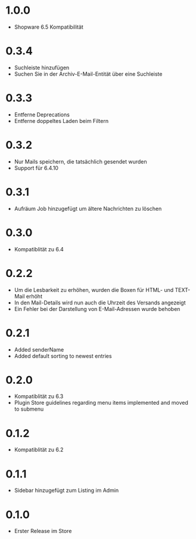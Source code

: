 # 1.0.0
* Shopware 6.5 Kompatibilität

# 0.3.4
* Suchleiste hinzufügen
* Suchen Sie in der Archiv-E-Mail-Entität über eine Suchleiste

# 0.3.3
* Entferne Deprecations
* Entferne doppeltes Laden beim Filtern

# 0.3.2
* Nur Mails speichern, die tatsächlich gesendet wurden
* Support für 6.4.10

# 0.3.1
* Aufräum Job hinzugefügt um ältere Nachrichten zu löschen

# 0.3.0
* Kompatiblität zu 6.4

# 0.2.2
* Um die Lesbarkeit zu erhöhen, wurden die Boxen für HTML- und TEXT-Mail erhöht
* In den Mail-Details wird nun auch die Uhrzeit des Versands angezeigt
* Ein Fehler bei der Darstellung von E-Mail-Adressen wurde behoben

# 0.2.1

* Added senderName
* Added default sorting to newest entries

# 0.2.0

* Kompatiblität zu 6.3
* Plugin Store guidelines regarding menu items implemented and moved to submenu

# 0.1.2

* Kompatiblität zu 6.2

# 0.1.1

* Sidebar hinzugefügt zum Listing im Admin


# 0.1.0

* Erster Release im Store
